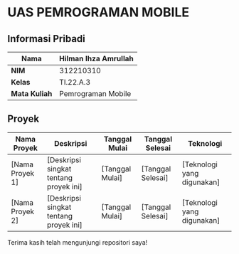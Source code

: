 # UAS PEMROGRAMAN MOBILE

## Informasi Pribadi

| **Nama** | Hilman Ihza Amrullah |
| --- | --- |
| **NIM** | 312210310 |
| **Kelas** | TI.22.A.3 |
| **Mata Kuliah** | Pemrograman Mobile |

## Proyek

| **Nama Proyek** | **Deskripsi** | **Tanggal Mulai** | **Tanggal Selesai** | **Teknologi** |
| --- | --- | --- | --- | --- |
| [Nama Proyek 1] | [Deskripsi singkat tentang proyek ini] | [Tanggal Mulai] | [Tanggal Selesai] | [Teknologi yang digunakan] |
| [Nama Proyek 2] | [Deskripsi singkat tentang proyek ini] | [Tanggal Mulai] | [Tanggal Selesai] | [Teknologi yang digunakan] |

Terima kasih telah mengunjungi repositori saya!
